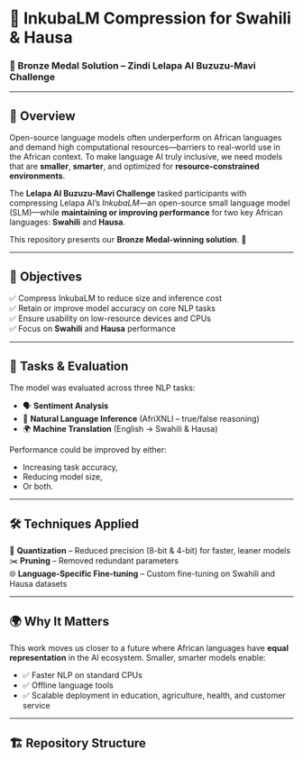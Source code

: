 # 🧠 InkubaLM Compression for Swahili & Hausa  
### 🥉 Bronze Medal Solution – Zindi Lelapa AI Buzuzu-Mavi Challenge

---

## 🚀 Overview

Open-source language models often underperform on African languages and demand high computational resources—barriers to real-world use in the African context. To make language AI truly inclusive, we need models that are **smaller**, **smarter**, and optimized for **resource-constrained environments**.

The **Lelapa AI Buzuzu-Mavi Challenge** tasked participants with compressing Lelapa AI’s *InkubaLM*—an open-source small language model (SLM)—while **maintaining or improving performance** for two key African languages: **Swahili** and **Hausa**.

This repository presents our **Bronze Medal-winning solution**. 🥉

---

## 🎯 Objectives

✅ Compress InkubaLM to reduce size and inference cost  
✅ Retain or improve model accuracy on core NLP tasks  
✅ Ensure usability on low-resource devices and CPUs  
✅ Focus on **Swahili** and **Hausa** performance

---

## 🧪 Tasks & Evaluation

The model was evaluated across three NLP tasks:

- 🗣️ **Sentiment Analysis**  
- 🧠 **Natural Language Inference** (AfriXNLI – true/false reasoning)  
- 🌍 **Machine Translation** (English → Swahili & Hausa)

Performance could be improved by either:
- Increasing task accuracy,
- Reducing model size,  
- Or both.

---

## 🛠️ Techniques Applied

🔧 **Quantization** – Reduced precision (8-bit & 4-bit) for faster, leaner models  
✂️ **Pruning** – Removed redundant parameters  
🌐 **Language-Specific Fine-tuning** – Custom fine-tuning on Swahili and Hausa datasets

---

## 🌍 Why It Matters

This work moves us closer to a future where African languages have **equal representation** in the AI ecosystem. Smaller, smarter models enable:

- ✅ Faster NLP on standard CPUs  
- ✅ Offline language tools  
- ✅ Scalable deployment in education, agriculture, health, and customer service  

---

## 🏗️ Repository Structure

